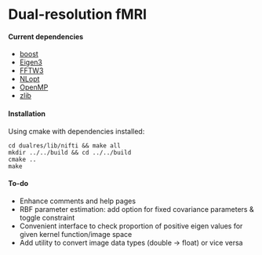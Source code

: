 
# Dual-resolution fMRI

#### Current dependencies
 - [boost](https://www.boost.org/)
 - [Eigen3](http://eigen.tuxfamily.org/index.php?title=Main_Page)
 - [FFTW3](http://www.fftw.org/)
 - [NLopt](https://nlopt.readthedocs.io/en/latest/)
 - [OpenMP](https://www.openmp.org/)
 - [zlib](https://www.zlib.net/)
 
 
#### Installation
Using cmake with dependencies installed:
```
cd dualres/lib/nifti && make all
mkdir ../../build && cd ../../build
cmake ..
make
```
 
#### To-do
 - Enhance comments and help pages
 - RBF parameter estimation: add option for fixed covariance
   parameters & toggle constraint
 - Convenient interface to check proportion of positive eigen values
   for given kernel function/image space
 - Add utility to convert image data types (double -> float) or vice
   versa
